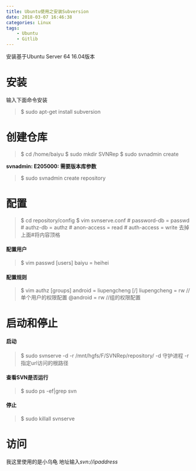 ```yaml
---
title: Ubuntu使用之安装Subversion
date: 2018-03-07 16:46:38
categories: Linux
tags:
    - Ubuntu
    - Gitlib
---
```


安装基于Ubuntu Server 64 16.04版本

<!-- more -->

# 安装

输入下面命令安装
>  $ sudo apt-get install subversion

# 创建仓库

>  $ cd /home/baiyu
>  $ sudo mkdir SVNRep
>  $ sudo svnadmin create

**svnadmin: E205000: 需要版本库参数**
>  $ sudo svnadmin create repository

# 配置

> $ cd repository/config
> $ vim svnserve.conf
\# password-db = passwd
\# authz-db = authz
\# anon-access = read
\# auth-access = write
去掉上面#将内容顶格

#### 配置用户

>  $ vim passwd
[users]
baiyu = heihei

#### 配置规则

>  $ vim authz
[groups]
android = liupengcheng
[/]
liupengcheng = rw //单个用户的权限配置
@android = rw //组的权限配置

# 启动和停止

#### 启动

>  $ sudo svnserve -d -r /mnt/hgfs/F/SVNRep/repository/
-d 守护进程
-r 指定url访问的根路径

#### 查看SVN是否运行

>  $ sudo ps -ef|grep svn

#### 停止

>  $ sudo killall svnserve

# 访问
我这里使用的是小乌龟
地址输入*svn://ipaddress*


